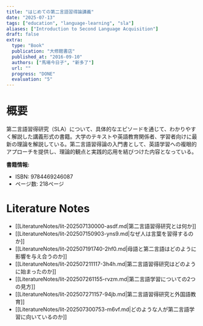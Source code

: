 ```yaml
---
title: "はじめての第二言語習得論講義"
date: "2025-07-13"
tags: ["education", "language-learning", "sla"]
aliases: ["Introduction to Second Language Acquisition"]
draft: false
extra:
  type: "Book"
  publication: "大修館書店"
  published_at: "2016-09-10"
  authors: ["馬場今日子", "新多了"]
  url: ""
  progress: "DONE"
  evaluation: "5"
---
```


# 概要

第二言語習得研究（SLA）について、具体的なエピソードを通じて、わかりやすく解説した講義形式の書籍。大学のテキストや英語教育関係者、学習者向けに最新の理論を解説している。第二言語習得論の入門書として、英語学習への複眼的アプローチを提供し、理論的観点と実践的応用を結びつけた内容となっている。

**書籍情報:**
- ISBN: 9784469246087
- ページ数: 218ページ

# Literature Notes

- [[LiteratureNotes/lit-202507130000-asdf.md|第二言語習得研究とは何か]]
- [[LiteratureNotes/lit-202507150903-yns9.md|なぜ人は言葉を習得するのか]]
- [[LiteratureNotes/lit-202507191740-2hf0.md|母語と第二言語はどのように影響を与え合うのか]]
- [[LiteratureNotes/lit-202507211117-3h4h.md|第二言語習得研究はどのように始まったのか]]
- [[LiteratureNotes/lit-202507261155-rvzm.md|第二言語学習についての2つの見方]]
- [[LiteratureNotes/lit-202507271157-94jb.md|第二言語習得研究と外国語教育]]
- [[LiteratureNotes/lit-202507300753-m6vf.md|どのような人が第二言語学習に向いているのか]]
